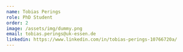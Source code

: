 ```yaml
---
name: Tobias Perings
role: PhD Student
order: 2
image: /assets/img/dummy.png
email: tobias.perings@uk-essen.de
linkedin: https://www.linkedin.com/in/tobias-perings-10766720a/
---
```

